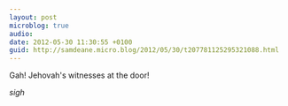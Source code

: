 ```yaml
---
layout: post
microblog: true
audio: 
date: 2012-05-30 11:30:55 +0100
guid: http://samdeane.micro.blog/2012/05/30/t207781125295321088.html
---
```

Gah! Jehovah's witnesses at the door!

*sigh*
